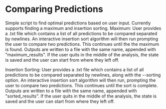 # Comparing Predictions
Simple script to find optimal predictions based on user input. Currently supports finding a maximum and insertion sorting.
Maximum: User provides a .txt file which contains a list of all predictions to be compared separated by newlines. An interactive insertion sort algorithm will then run prompting the user to compare two predictions. This continues until the the maximum is found. Outputs are written to a file with the same name, appended with 
"maximum_results". If the user quits in the middle of the analysis, the state is saved and the user can start from where they left off. 


Insertion Sorting: User provides a .txt file which contains a list of all predictions to be compared separated by newlines, along with the --sorting option. An interactive insertion sort algorithm will then run, prompting the user to compare two predictions. This continues until the sort is complete. Outputs are written to a file with the same name, appended with 
"sorted_results". If the user quits in the middle of the analysis, the state is saved and the user can start from where they left off. 
